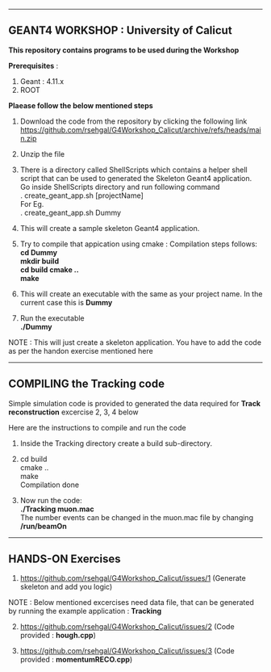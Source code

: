 --------------------------------------------------  
GEANT4 WORKSHOP : University of Calicut  
--------------------------------------------------  
  
**This repository contains programs to be used during the Workshop**  

**Prerequisites** :   
1) Geant :  4.11.x  
2) ROOT  

**Plaease follow the below mentioned steps**  
1) Download the code from the repository by clicking the following link  
   https://github.com/rsehgal/G4Workshop_Calicut/archive/refs/heads/main.zip  

2) Unzip the file  
 
3) There is a directory called ShellScripts which contains a helper shell script that can be used to generated the Skeleton Geant4 application.  
   Go inside ShellScripts directory and run following command   
   . create_geant_app.sh [projectName]  
   For Eg.    
   . create_geant_app.sh Dummy  

4) This will create a sample skeleton Geant4 application.  

5) Try to compile that appication using cmake : Compilation steps follows:  
   **cd Dummy  
   mkdir build  
   cd build
   cmake ..  
   make**  

7) This will create an executable with the same as your project name.
   In the current case this is **Dummy**  
  
8) Run the executable  
   **./Dummy**  

NOTE : This will just create a skeleton application. You have to add the code as per the handon exercise mentioned here  

---------------------------------------------  
COMPILING the Tracking code
---------------------------------------------  
Simple simulation code is provided to generated the data required for **Track reconstruction** excercise 2, 3, 4 below  

Here are the instructions to compile and run the code 

1) Inside the Tracking directory create a build sub-directory.  

2) cd build  
   cmake ..  
   make  
   Compilation done  
   
3) Now run the code:  
   **./Tracking  muon.mac**    
   The number events can be changed in the muon.mac file by changing **/run/beamOn**  

------------------------------  
HANDS-ON Exercises  
------------------------------   

1) https://github.com/rsehgal/G4Workshop_Calicut/issues/1  (Generate skeleton and add you logic)

NOTE : Below mentioned excercises need data file, that can be generated by running the example application : **Tracking**  
     
2) https://github.com/rsehgal/G4Workshop_Calicut/issues/2  (Code provided : **hough.cpp**)  

3) https://github.com/rsehgal/G4Workshop_Calicut/issues/3  (Code provided : **momentumRECO.cpp**)  



   
